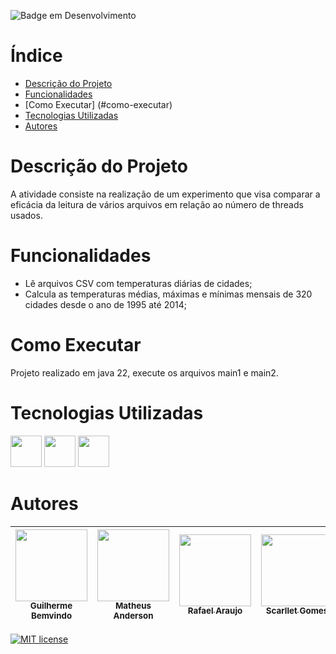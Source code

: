 ![Badge em Desenvolvimento](http://img.shields.io/static/v1?label=STATUS&message=EM%20DESENVOLVIMENTO&color=GREEN&style=for-the-badge)
# Índice 

* [Descrição do Projeto](#descrição-do-projeto)
* [Funcionalidades](#funcionalidades)
* [Como Executar] (#como-executar)
* [Tecnologias Utilizadas](#tecnolgias-utilizadas)
* [Autores](#autores)

# Descrição do Projeto

A atividade consiste na realização de um experimento que visa comparar a eficácia da leitura de vários arquivos em relação ao número de threads usados.

# Funcionalidades

- Lê arquivos CSV com temperaturas diárias de cidades;
- Calcula as temperaturas médias, máximas e mínimas mensais de 320 cidades desde o ano de 1995 até 2014;

# Como Executar 

Projeto realizado em java 22, execute os arquivos main1 e main2.

# Tecnologias Utilizadas 

        
          
<img src="https://cdn.jsdelivr.net/gh/devicons/devicon@latest/icons/java/java-original-wordmark.svg" width="50" height="50"/> 
<img src="https://cdn.jsdelivr.net/gh/devicons/devicon@latest/icons/github/github-original.svg" width="50" height="50"/>
<img src="https://cdn.jsdelivr.net/gh/devicons/devicon/icons/git/git-original.svg" width="50" height="50" /> <img>

# Autores

|[<img src="https://avatars.githubusercontent.com/u/113727076?v=4" width=115><br><sub> Guilherme Bemvindo </sub>](https://github.com/BemvindoGui)|[<img src="https://avatars.githubusercontent.com/u/112136979?v=4" width=115><br><sub> Matheus Anderson </sub>](https://github.com/AnderMath7)|[<img src="https://avatars.githubusercontent.com/u/111534933?v=4" width=115><br><sub> Rafael Araujo </sub>](https://github.com/RafaKHR)|[<img src="https://avatars.githubusercontent.com/u/86412432?v=4" width=115><br><sub> Scarllet Gomes </sub>](https://github.com/Scarlletgomes) |
| :---: | :---: | :---: | :---: | 

[![MIT license](https://img.shields.io/badge/License-MIT-blue.svg)](https://lbesson.mit-license.org/)
